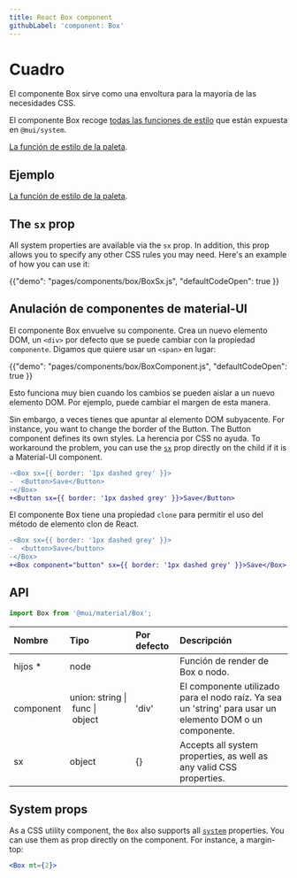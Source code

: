 ```yaml
---
title: React Box component
githubLabel: 'component: Box'
---
```


# Cuadro

<p class="description">El componente Box sirve como una envoltura para la mayoría de las necesidades CSS.</p>

El componente Box recoge [todas las funciones de estilo](/system/basics/#all-inclusive) que están expuesta en `@mui/system`.

[La función de estilo de la paleta](/system/palette/).

## Ejemplo

[La función de estilo de la paleta](/system/palette/).

## The `sx` prop

All system properties are available via the `sx` prop. In addition, this prop allows you to specify any other CSS rules you may need. Here's an example of how you can use it:

{{"demo": "pages/components/box/BoxSx.js", "defaultCodeOpen": true }}

## Anulación de componentes de material-UI

El componente Box envuelve su componente. Crea un nuevo elemento DOM, un `<div>` por defecto que se puede cambiar con la propiedad `componente`. Digamos que quiere usar un `<span>` en lugar:

{{"demo": "pages/components/box/BoxComponent.js", "defaultCodeOpen": true }}

Esto funciona muy bien cuando los cambios se pueden aislar a un nuevo elemento DOM. Por ejemplo, puede cambiar el margen de esta manera.

Sin embargo, a veces tienes que apuntar al elemento DOM subyacente. For instance, you want to change the border of the Button. The Button component defines its own styles. La herencia por CSS no ayuda. To workaround the problem, you can use the [`sx`](/system/basics/#the-sx-prop) prop directly on the child if it is a Material-UI component.

```diff
-<Box sx={{ border: '1px dashed grey' }}>
-  <Button>Save</Button>
-</Box>
+<Button sx={{ border: '1px dashed grey' }}>Save</Button>
```

El componente Box tiene una propiedad `clone` para permitir el uso del método de elemento clon de React.

```diff
-<Box sx={{ border: '1px dashed grey' }}>
-  <button>Save</button>
-</Box>
+<Box component="button" sx={{ border: '1px dashed grey' }}>Save</Box>
```

## API

```jsx
import Box from '@mui/material/Box';
```

| Nombre                                      | Tipo                                                                                                                          | Por defecto                             | Descripción                                                                                              |
|:------------------------------------------- |:----------------------------------------------------------------------------------------------------------------------------- |:--------------------------------------- |:-------------------------------------------------------------------------------------------------------- |
| <span class="prop-name">hijos&nbsp;*</span> | <span class="prop-type">node<br></span>                                                                                 |                                         | Función de render de Box o nodo.                                                                         |
| <span class="prop-name">component</span>    | <span class="prop-type">union:&nbsp;string&nbsp;&#124;<br>&nbsp;func&nbsp;&#124;<br>&nbsp;object<br></span> | <span class="prop-default">'div'</span> | El componente utilizado para el nodo raíz. Ya sea un 'string' para usar un elemento DOM o un componente. |
| <span class="prop-name">sx</span>           | <span class="prop-type">object</span>                                                                                         | <span class="prop-default">{}</span>    | Accepts all system properties, as well as any valid CSS properties.                                      |

## System props

As a CSS utility component, the `Box` also supports all [`system`](/system/properties/) properties. You can use them as prop directly on the component. For instance, a margin-top:

```jsx
<Box mt={2}>
```

